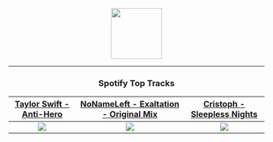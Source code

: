 <p align="center">
  <a href="https://www.tobiasmichael.de">
    <img src="https://tm-website-static.s3.eu-central-1.amazonaws.com/logo.png" width="100" height="100"/>
  </a>
</p>

---

<h3 align="center">Spotify Top Tracks</h3>

[Taylor Swift - Anti-Hero](https://open.spotify.com/track/0V3wPSX9ygBnCm8psDIegu)|[NoNameLeft - Exaltation - Original Mix](https://open.spotify.com/track/1whke38Kf89pNmGlVe6LTE)|[Cristoph - Sleepless Nights](https://open.spotify.com/track/7hVkwBCfwGJ442dBh1G5Dv)
:---:|:----:|:----:
<img src="https://i.scdn.co/image/ab67616d00001e02bb54dde68cd23e2a268ae0f5"/>|<img src="https://i.scdn.co/image/ab67616d00001e0288e89c3e83172050b2eae7f1"/>|<img src="https://i.scdn.co/image/ab67616d00001e02967779a7bdc521ad6a2334da"/>